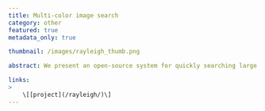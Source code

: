 ```yaml
---
title: Multi-color image search
category: other
featured: true
metadata_only: true

thumbnail: /images/rayleigh_thumb.png

abstract: We present an open-source system for quickly searching large image collections by multiple colors given as a palette, or by color similarity to a query image.

links:
>
    \[[project](/rayleigh/)\]
---
```


